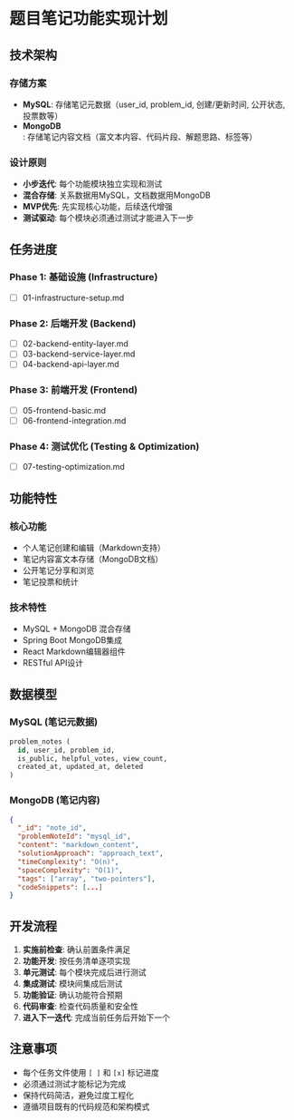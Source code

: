 # 题目笔记功能实现计划

## 技术架构

### 存储方案
- **MySQL**: 存储笔记元数据（user_id, problem_id, 创建/更新时间, 公开状态, 投票数等）
- **MongoDB**: 存储笔记内容文档（富文本内容、代码片段、解题思路、标签等）

### 设计原则
- **小步迭代**: 每个功能模块独立实现和测试
- **混合存储**: 关系数据用MySQL，文档数据用MongoDB
- **MVP优先**: 先实现核心功能，后续迭代增强
- **测试驱动**: 每个模块必须通过测试才能进入下一步

## 任务进度

### Phase 1: 基础设施 (Infrastructure)
- [ ] 01-infrastructure-setup.md

### Phase 2: 后端开发 (Backend)  
- [ ] 02-backend-entity-layer.md
- [ ] 03-backend-service-layer.md
- [ ] 04-backend-api-layer.md

### Phase 3: 前端开发 (Frontend)
- [ ] 05-frontend-basic.md
- [ ] 06-frontend-integration.md

### Phase 4: 测试优化 (Testing & Optimization)
- [ ] 07-testing-optimization.md

## 功能特性

### 核心功能
- 个人笔记创建和编辑（Markdown支持）
- 笔记内容富文本存储（MongoDB文档）
- 公开笔记分享和浏览
- 笔记投票和统计

### 技术特性
- MySQL + MongoDB 混合存储
- Spring Boot MongoDB集成
- React Markdown编辑器组件
- RESTful API设计

## 数据模型

### MySQL (笔记元数据)
```sql
problem_notes (
  id, user_id, problem_id, 
  is_public, helpful_votes, view_count,
  created_at, updated_at, deleted
)
```

### MongoDB (笔记内容)
```json
{
  "_id": "note_id",
  "problemNoteId": "mysql_id",
  "content": "markdown_content",
  "solutionApproach": "approach_text", 
  "timeComplexity": "O(n)",
  "spaceComplexity": "O(1)",
  "tags": ["array", "two-pointers"],
  "codeSnippets": [...]
}
```

## 开发流程

1. **实施前检查**: 确认前置条件满足
2. **功能开发**: 按任务清单逐项实现
3. **单元测试**: 每个模块完成后进行测试
4. **集成测试**: 模块间集成后测试
5. **功能验证**: 确认功能符合预期
6. **代码审查**: 检查代码质量和安全性
7. **进入下一迭代**: 完成当前任务后开始下一个

## 注意事项

- 每个任务文件使用 `[ ]` 和 `[x]` 标记进度
- 必须通过测试才能标记为完成
- 保持代码简洁，避免过度工程化
- 遵循项目既有的代码规范和架构模式